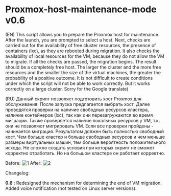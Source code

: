 # Proxmox-host-maintenance-mode v0.6

(EN) This script allows you to prepare the Proxmox host for maintenance. After the launch, you are prompted to select a host. Next, checks are carried out for the availability of free cluster resources, the presence of containers (lxc), as they are rebooted during migration. It also checks the availability of local resources for the VM, because they do not allow the VM to migrate. If all the checks are passed, the migration begins. The result should be a completely free host. The larger the cluster and the more free resources and the smaller the size of the virtual machines, the greater the probability of a positive outcome. It is not difficult to create conditions under which the script will not be able to work correctly. But it works correctly on a large cluster.
Sorry for the Google translate)

(RU) Данный скрипт позволяет подготовить хост Proxmox для обслуживания. После запуска предлагается выбрать хост. Далее проводятся проверки на наличие свободных ресурсов кластера, наличие контейнеров (lxc), так как они перезагружаются во время миграции.  Также проверяется наличие локальных ресурсов у VM, т.к. они не позволяют мигрировать VM. Если все проверки пройдены - начинается миграция. Результатом должен быть полностью свободный хост. Чем больше кластер и больше свободных ресурсов и чем меньше размеры виртуальных машин, тем больше вероятность положительного исхода. Не сложно создать условия при которых скрипт не сможет корректно отработать. Но на большом кластере он работает корректно.

Before:
![1](https://user-images.githubusercontent.com/88323643/145380080-82619b50-d201-4fb5-b1a1-8373a67d7019.png)
After:
![2](https://user-images.githubusercontent.com/88323643/145380094-86b74535-5f42-4a5f-bcc6-b0014b693619.png)


Changelog:

**0.6** :
Redesigned the mechanism for determining the end of VM migration.
Added voice notification (not tested on Linux server versions).

